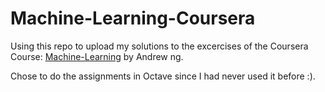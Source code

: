 # Machine-Learning-Coursera

Using this repo to upload my solutions to the excercises of the Coursera Course: [Machine-Learning](https://www.coursera.org/learn/machine-learning?utm_source=gg&utm_medium=sem&utm_campaign=07-StanfordML-ROW&utm_content=07-StanfordML-ROW&campaignid=2070742271&adgroupid=80109820241&device=c&keyword=machine%20learning%20mooc&matchtype=b&network=g&devicemodel=&adpostion=&creativeid=516962315003&hide_mobile_promo&gclid=Cj0KCQjwyZmEBhCpARIsALIzmnLXb_nz3LQbNczVgIzFHekuNEB-0p3xE_ldhGfgqvVQE5jGvqhQH3waAvRcEALw_wcB) by Andrew ng. 

Chose to do the assignments in Octave since I had never used it before :).
